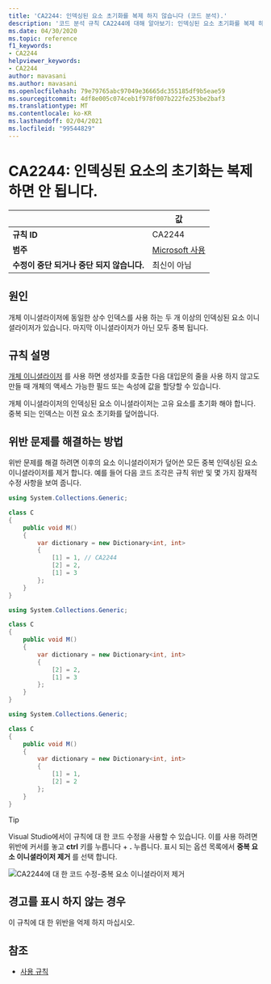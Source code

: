 ```yaml
---
title: 'CA2244: 인덱싱된 요소 초기화를 복제 하지 않습니다 (코드 분석).'
description: '코드 분석 규칙 CA2244에 대해 알아보기: 인덱싱된 요소 초기화를 복제 하지 않습니다.'
ms.date: 04/30/2020
ms.topic: reference
f1_keywords:
- CA2244
helpviewer_keywords:
- CA2244
author: mavasani
ms.author: mavasani
ms.openlocfilehash: 79e79765abc97049e36665dc355185df9b5eae59
ms.sourcegitcommit: 4df8e005c074ceb1f978f007b222fe253be2baf3
ms.translationtype: MT
ms.contentlocale: ko-KR
ms.lasthandoff: 02/04/2021
ms.locfileid: "99544829"
---
```

# <a name="ca2244-do-not-duplicate-indexed-element-initializations"></a>CA2244: 인덱싱된 요소의 초기화는 복제하면 안 됩니다.

| | 값 |
|-|-|
| **규칙 ID** |CA2244|
| **범주** |[Microsoft 사용](usage-warnings.md)|
| **수정이 중단 되거나 중단 되지 않습니다.** |최신이 아님|

## <a name="cause"></a>원인

개체 이니셜라이저에 동일한 상수 인덱스를 사용 하는 두 개 이상의 인덱싱된 요소 이니셜라이저가 있습니다. 마지막 이니셜라이저가 아닌 모두 중복 됩니다.

## <a name="rule-description"></a>규칙 설명

[개체 이니셜라이저](../../../csharp/programming-guide/classes-and-structs/object-and-collection-initializers.md#object-initializers) 를 사용 하면 생성자를 호출한 다음 대입문의 줄을 사용 하지 않고도 만들 때 개체의 액세스 가능한 필드 또는 속성에 값을 할당할 수 있습니다.

개체 이니셜라이저의 인덱싱된 요소 이니셜라이저는 고유 요소를 초기화 해야 합니다. 중복 되는 인덱스는 이전 요소 초기화를 덮어씁니다.

## <a name="how-to-fix-violations"></a>위반 문제를 해결하는 방법

위반 문제를 해결 하려면 이후의 요소 이니셜라이저가 덮어쓴 모든 중복 인덱싱된 요소 이니셜라이저를 제거 합니다. 예를 들어 다음 코드 조각은 규칙 위반 및 몇 가지 잠재적 수정 사항을 보여 줍니다.

```csharp
using System.Collections.Generic;

class C
{
    public void M()
    {
        var dictionary = new Dictionary<int, int>
        {
            [1] = 1, // CA2244
            [2] = 2,
            [1] = 3
        };
    }
}
```

```csharp
using System.Collections.Generic;

class C
{
    public void M()
    {
        var dictionary = new Dictionary<int, int>
        {
            [2] = 2,
            [1] = 3
        };
    }
}
```

```csharp
using System.Collections.Generic;

class C
{
    public void M()
    {
        var dictionary = new Dictionary<int, int>
        {
            [1] = 1,
            [2] = 2
        };
    }
}
```

> [!TIP]
> Visual Studio에서이 규칙에 대 한 코드 수정을 사용할 수 있습니다. 이를 사용 하려면 위반에 커서를 놓고 **ctrl** 키를 누릅니다 + **.** 누릅니다. 표시 되는 옵션 목록에서 **중복 요소 이니셜라이저 제거** 를 선택 합니다.
>
> ![CA2244에 대 한 코드 수정-중복 요소 이니셜라이저 제거](media/ca2244-codefix.png)

## <a name="when-to-suppress-warnings"></a>경고를 표시 하지 않는 경우

이 규칙에 대 한 위반을 억제 하지 마십시오.

## <a name="see-also"></a>참조

- [사용 규칙](usage-warnings.md)
